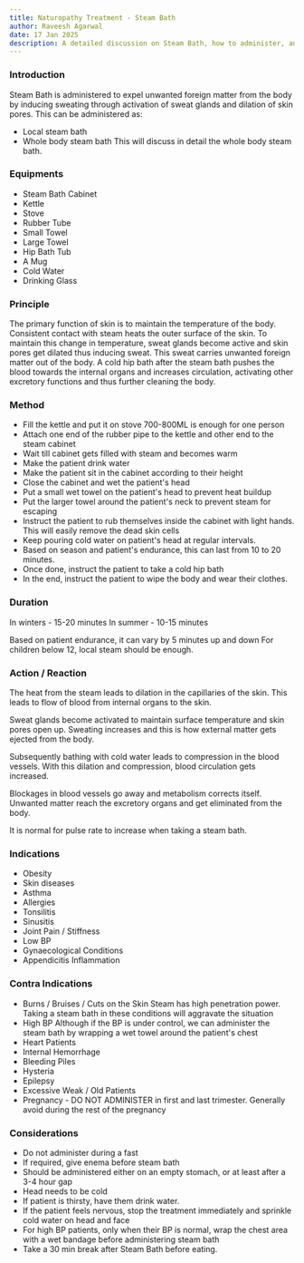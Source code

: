 ```yaml
---
title: Naturopathy Treatment - Steam Bath
author: Raveesh Agarwal
date: 17 Jan 2025
description: A detailed discussion on Steam Bath, how to administer, and precautions.
---
```

### Introduction
Steam Bath is administered to expel unwanted foreign matter from the body by inducing sweating through activation of sweat glands and dilation of skin pores.
This can be administered as:
* Local steam bath
* Whole body steam bath
This will discuss in detail the whole body steam bath.

### Equipments
* Steam Bath Cabinet
* Kettle
* Stove
* Rubber Tube
* Small Towel
* Large Towel
* Hip Bath Tub
* A Mug
* Cold Water
* Drinking Glass

### Principle
The primary function of skin is to maintain the temperature of the body. Consistent contact with steam heats the outer surface of the skin. To maintain this change in temperature, sweat glands become active and skin pores get dilated thus inducing sweat. This sweat carries unwanted foreign matter out of the body.
A cold hip bath after the steam bath pushes the blood towards the internal organs and increases circulation, activating other excretory functions and thus further cleaning the body.

### Method
* Fill the kettle and put it on stove
  700-800ML is enough for one person
* Attach one end of the rubber pipe to the kettle and other end to the steam cabinet
* Wait till cabinet gets filled with steam and becomes warm
* Make the patient drink water
* Make the patient sit in the cabinet according to their height
* Close the cabinet and wet the patient's head
* Put a small wet towel on the patient's head to prevent heat buildup
* Put the larger towel around the patient's neck to prevent steam for escaping
* Instruct the patient to rub themselves inside the cabinet with light hands. This will easily remove the dead skin cells
* Keep pouring cold water on patient's head at regular intervals.
* Based on season and patient's endurance, this can last from 10 to 20 minutes.
* Once done, instruct the patient to take a cold hip bath
* In the end, instruct the patient to wipe the body and wear their clothes.

### Duration
In winters - 15-20 minutes
In summer - 10-15 minutes

Based on patient endurance, it can vary by 5 minutes up and down
For children below 12, local steam should be enough.

### Action / Reaction
The heat from the steam leads to dilation in the capillaries of the skin. This leads to flow of blood from internal organs to the skin.

Sweat glands become activated to maintain surface temperature and skin pores open up. Sweating increases and this is how external matter gets ejected from the body.

Subsequently bathing with cold water leads to compression in the blood vessels. With this dilation and compression, blood circulation gets increased.

Blockages in blood vessels go away and metabolism corrects itself. Unwanted matter reach the excretory organs and get eliminated from the body.

It is normal for pulse rate to increase when taking a steam bath.

### Indications
* Obesity
* Skin diseases
* Asthma
* Allergies
* Tonsilitis
* Sinusitis
* Joint Pain / Stiffness
* Low BP
* Gynaecological Conditions
* Appendicitis Inflammation

### Contra Indications
* Burns / Bruises / Cuts on the Skin
  Steam has high penetration power. Taking a steam bath in these conditions will aggravate the situation
* High BP
  Although if the BP is under control, we can administer the steam bath by wrapping a wet towel around the patient's chest
* Heart Patients
* Internal Hemorrhage
* Bleeding Piles
* Hysteria
* Epilepsy
* Excessive Weak / Old Patients
* Pregnancy - DO NOT ADMINISTER in first and last trimester.
  Generally avoid during the rest of the pregnancy
### Considerations
* Do not administer during a fast
* If required, give enema before steam bath
* Should be administered either on an empty stomach, or at least after a 3-4 hour gap
* Head needs to be cold
* If patient is thirsty, have them drink water.
* If the patient feels nervous, stop the treatment immediately and sprinkle cold water on head and face
* For high BP patients, only when their BP is normal, wrap the chest area with a wet bandage before administering steam bath
* Take a 30 min break after Steam Bath before eating.
